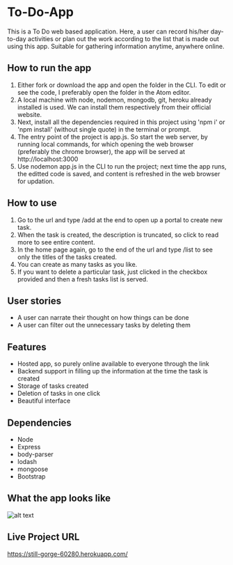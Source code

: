 # To-Do-App

This is a To Do web based application. Here, a user can record his/her day-to-day activities or plan out the work according to the list that is made out using this app. Suitable for gathering information anytime, anywhere online.

## How to run the app

1. Either fork or download the app and open the folder in the CLI. To edit or see the code, I preferably open the folder in the Atom editor.
2. A local machine with node, nodemon, mongodb, git, heroku already installed is used. We can install them respectively from their official website.
3. Next, install all the dependencies required in this project using 'npm i' or 'npm install' (without single quote) in the terminal or prompt.
4. The entry point of the project is app.js. So start the web server, by running local commands, for which opening the web browser (preferably the chrome browser), the app will be served at http://localhost:3000
5. Use nodemon app.js in the CLI to run the project; next time the app runs, the editted code is saved, and content is refreshed in the web browser for updation.

## How to use

1. Go to the url and type /add at the end to open up a portal to create new task.
2. When the task is created, the description is truncated, so click to read more to see entire content. 
3. In the home page again, go to the end of the url and type /list to see only the titles of the tasks created.
4. You can create as many tasks as you like.
5. If you want to delete a particular task, just clicked in the checkbox provided and then a fresh tasks list is served.

## User stories

- A user can narrate their thought on how things can be done
- A user can filter out the unnecessary tasks by deleting them

## Features

- Hosted app, so purely online available to everyone through the link
- Backend support in filling up the information at the time the task is created
- Storage of tasks created
- Deletion of tasks in one click
- Beautiful interface

## Dependencies

- Node
- Express
- body-parser
- lodash
- mongoose
- Bootstrap

## What the app looks like

![alt text](https://github.com/manishbajagai2/To-Do-App/blob/main/interface.png)

## Live Project URL

https://still-gorge-60280.herokuapp.com/
